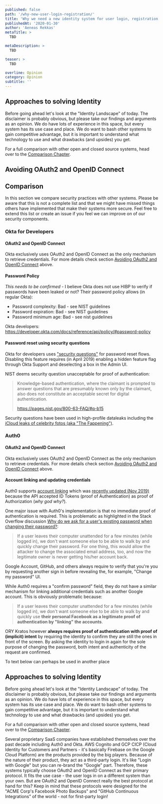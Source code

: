```yaml
---
published: false
path: '/why-new-user-login-registration/'
title: 'Why we need a new identity system for user login, registration'
publishedAt: '2020-01-30'
author: 'Aeneas Rekkas'
metaTitle: >
  TBD

metaDescription: >
  TBD

teaser: >
  TBD

overline: Opinion
category: Opinion
subtitle: ''
---
```


## Approaches to solving Identity

Before going ahead let's look at the "Identity Landscape" of today. The
disclaimer is probably obvious, but please take our findings and arguments as an
opinion. We do have lots of experience in this space, but every system has its
use case and place. We do want to bash other systems to gain competitive
advantage, but it is important to understand what technology to use and what
drawbacks (and upsides) you get.

For a full comparison with other open and closed source systems, head over to
the [Comparison Chapter](../further-reading/comparison.md).

## Avoiding OAuth2 and OpenID Connect

## Comparison

In this section we compare security practices with other systems. Please be
aware that this is not a complete list and that we might have missed things
others have implemented that make their systems more secure. Feel free to extend
this list or create an issue if you feel we can improve on of our security
components.

### Okta for Developers

#### OAuth2 and OpenID Connect

Okta exclusively uses OAuth2 and OpenID Connect as the only mechanism to
retrieve credentials. For more details check section
[Avoiding OAuth2 and OpenID Connect](#avoiding-oauth2-openid-connect) above.

#### Password Policy

_This needs to be confirmed_ - I believe Okta does not use HIBP to verify if
passwords have been leaked or not? Their password policy allows (in regular
Okta):

- Password complexity: Bad - see NIST guidelines
- Password expiration: Bad - see NIST guidelines
- Password minimum age: Bad - see nist guidelines

Okta developers:
https://developer.okta.com/docs/reference/api/policy/#password-policy

#### Password reset using security questions

Okta for developers uses
["security questions"](https://devforum.okta.com/t/forgot-password-flow-is-it-possible-to-skip-security-question/4928/1)
for password reset flows. Disabling this feature requires (in April 2019)
enabling a hidden feature flag through Okta Support and deselecting a box in the
Admin UI.

NIST deems security question unacceptable for proof of authentication:

> Knowledge-based authentication, where the claimant is prompted to answer
> questions that are presumably known only by the claimant, also does not
> constitute an acceptable secret for digital authentication.
>
> https://pages.nist.gov/800-63-FAQ/#q-b15

Security questions have been used in high-profile dataleaks including the
[iCloud leaks of celebrity fotos (aka "The Fappening")](https://en.wikipedia.org/wiki/ICloud_leaks_of_celebrity_photos).

### Auth0

#### OAuth2 and OpenID Connect

Okta exclusively uses OAuth2 and OpenID Connect as the only mechanism to
retrieve credentials. For more details check section
[Avoiding OAuth2 and OpenID Connect](#avoiding-oauth2-openid-connect) above.

#### Account linking and updating credentials

Auth0 supports [account linking](https://auth0.com/docs/link-accounts) which was
[recently updated (Nov 2019)](https://auth0.com/docs/migrations/guides/account-linking)
because the API accepted ID Tokens (proof of Authentication) as proof of
Authorization (_why god why?_).

One major issue with Auth0's implementation is that no immediate proof of
authentication is required. This is problematic as highlighted in the Stack
Overflow discussion
[Why do we ask for a user's existing password when changing their password?](https://security.stackexchange.com/questions/24291/why-do-we-ask-for-a-users-existing-password-when-changing-their-password):

> If a user leaves their computer unattended for a few minutes (while logged
> in), we don't want someone else to be able to walk by and quickly change their
> password. For one thing, this would allow the attacker to change the
> associated email address, too, and now the legitimate owner is never getting
> his/her account back.

Google Account, GitHub, and others always require to verify that you're you by
requesting another sign in before revealing the, for example, "Change my
password" UI.

While Auth0 requires a "confirm password" field, they do not have a similar
mechanism for linking additional credentials such as another Google account.
This is obviously problematic because:

> If a user leaves their computer unattended for a few minutes (while logged
> in), we don't want someone else to be able to walk by and quickly use **their
> personal Facebook as a legitimate proof of authentication by "linking" the
> accounts**.

ORY Kratos however **always requires proof of authentication with proof of
(implicit) intent** by requiring the identity to confirm they are still the ones
in front of the screen. By asking the identity to login in again for the sole
purpose of changing the password, both intent and authenticity of the request
are confirmed.

To text below can perhaps be used in another place

## Approaches to solving Identity

Before going ahead let's look at the "Identity Landscape" of today. The
disclaimer is probably obvious, but please take our findings and arguments as an
opinion. We do have lots of experience in this space, but every system has its
use case and place. We do want to bash other systems to gain competitive
advantage, but it is important to understand what technology to use and what
drawbacks (and upsides) you get.

For a full comparison with other open and closed source systems, head over to
the [Comparison Chapter](../further-reading/comparison.md).

Several proprietary SaaS companies have established themselves over the past
decade including Auth0 and Okta. AWS Cognito and GCP CICP (Cloud Identity for
Customers and Partners - it's basically Firebase on the Google Cloud Platform)
are the products provided by the big players. Because of the nature of their
product, they act as a third-party login. It's like "Login with Google" but you
can re-brand the "Google" part. Therefore, these systems typically choose OAuth2
and OpenID Connect as their primary protocol. It fits the use case - the user
logs in on a different system than your own. But are OAuth2 and OpenID Connect
really the best protocol at hand for this? Keep in mind that these protocols
were designed for the "ACME Corp's Facebook Photo Backups" and "GitHub
Continuous Integrations" of the world - not for first-party login!
